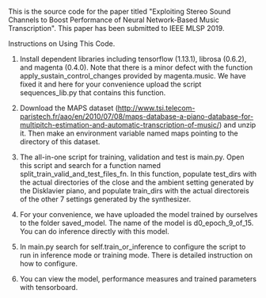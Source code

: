 This is the source code for the paper titled "Exploiting Stereo Sound Channels to Boost Performance of Neural Network-Based Music Transcription". 
This paper has been submitted to IEEE MLSP 2019.

Instructions on Using This Code.

1. Install dependent libraries including tensorflow (1.13.1), librosa (0.6.2), and magenta (0.4.0). Note that there is a minor defect with the function apply_sustain_control_changes provided by magenta.music.  We have fixed it and here for your convenience upload the script sequences_lib.py that contains this function.  

2. Download the MAPS dataset (http://www.tsi.telecom-paristech.fr/aao/en/2010/07/08/maps-database-a-piano-database-for-multipitch-estimation-and-automatic-transcription-of-music/) and unzip it. Then make an environment variable named maps pointing to the directory of this dataset.

3. The all-in-one script for training, validation and test is main.py. Open this script and search for a function named split_train_valid_and_test_files_fn. In this function, populate test_dirs with the actual directories of the close and the ambient setting generated by the Disklavier piano, and populate train_dirs with the actual directoreis of the other 7 settings generated by the synthesizer. 

4. For your convenience, we have uploaded the model trained by ourselves to the folder saved_model. The name of the model is d0_epoch_9_of_15. You can do inference directly with this model.

5. In main.py search for self.train_or_inference to configure the script to run in inference mode or training mode. There is detailed instruction on how to configure.

6. You can view the model, performance measures and trained parameters with tensorboard.


